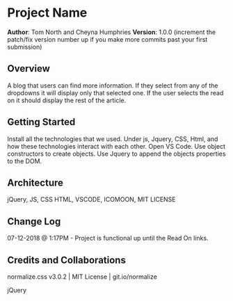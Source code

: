 # Project Name

**Author**: Tom North and Cheyna Humphries
**Version**: 1.0.0 (increment the patch/fix version number up if you make more commits past your first submission)

## Overview
A blog that users can find more information.  If they select from any of the dropdowns it will display only that selected one.  If the user selects the read on it should display the rest of the article.

## Getting Started
Install all the technologies that we used. Under js, Jquery, CSS, Html, and how these technologies interact with each other. Open VS Code. Use object constructors to create objects. Use Jquery to append the objects properties to the DOM.

## Architecture
jQuery, JS, CSS HTML, VSCODE, ICOMOON, MIT LICENSE

## Change Log
07-12-2018 @ 1:17PM - Project is functional up until the Read On links.

## Credits and Collaborations
normalize.css v3.0.2 | MIT License | git.io/normalize

jQuery